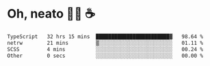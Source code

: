# Oh, neato 🧑‍💻 ☕

<!--START_SECTION:waka-->

```txt
TypeScript   32 hrs 15 mins  ████████████████████████▓   98.64 %
netrw        21 mins         ▒░░░░░░░░░░░░░░░░░░░░░░░░   01.11 %
SCSS         4 mins          ░░░░░░░░░░░░░░░░░░░░░░░░░   00.24 %
Other        0 secs          ░░░░░░░░░░░░░░░░░░░░░░░░░   00.00 %
```

<!--END_SECTION:waka-->

